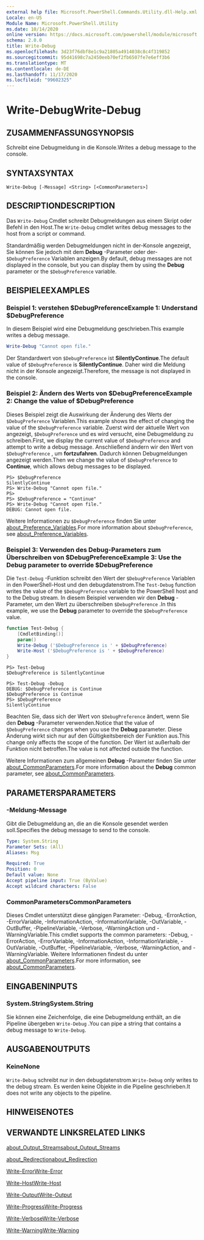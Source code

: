 ```yaml
---
external help file: Microsoft.PowerShell.Commands.Utility.dll-Help.xml
Locale: en-US
Module Name: Microsoft.PowerShell.Utility
ms.date: 10/14/2020
online version: https://docs.microsoft.com/powershell/module/microsoft.powershell.utility/write-debug?view=powershell-7.2&WT.mc_id=ps-gethelp
schema: 2.0.0
title: Write-Debug
ms.openlocfilehash: 3d23f76dbf8e1c9a21805a4914038c8c4f319852
ms.sourcegitcommit: 95d41698c7a2450eeb70ef2fb6507fe7e6eff3b6
ms.translationtype: MT
ms.contentlocale: de-DE
ms.lasthandoff: 11/17/2020
ms.locfileid: "99602325"
---
```

# <span data-ttu-id="511ab-102">Write-Debug</span><span class="sxs-lookup"><span data-stu-id="511ab-102">Write-Debug</span></span>

## <span data-ttu-id="511ab-103">ZUSAMMENFASSUNG</span><span class="sxs-lookup"><span data-stu-id="511ab-103">SYNOPSIS</span></span>
<span data-ttu-id="511ab-104">Schreibt eine Debugmeldung in die Konsole.</span><span class="sxs-lookup"><span data-stu-id="511ab-104">Writes a debug message to the console.</span></span>

## <span data-ttu-id="511ab-105">SYNTAX</span><span class="sxs-lookup"><span data-stu-id="511ab-105">SYNTAX</span></span>

```
Write-Debug [-Message] <String> [<CommonParameters>]
```

## <span data-ttu-id="511ab-106">DESCRIPTION</span><span class="sxs-lookup"><span data-stu-id="511ab-106">DESCRIPTION</span></span>

<span data-ttu-id="511ab-107">Das `Write-Debug` Cmdlet schreibt Debugmeldungen aus einem Skript oder Befehl in den Host.</span><span class="sxs-lookup"><span data-stu-id="511ab-107">The `Write-Debug` cmdlet writes debug messages to the host from a script or command.</span></span>

<span data-ttu-id="511ab-108">Standardmäßig werden Debugmeldungen nicht in der-Konsole angezeigt, Sie können Sie jedoch mit dem **Debug** -Parameter oder der- `$DebugPreference` Variablen anzeigen.</span><span class="sxs-lookup"><span data-stu-id="511ab-108">By default, debug messages are not displayed in the console, but you can display them by using the **Debug** parameter or the `$DebugPreference` variable.</span></span>

## <span data-ttu-id="511ab-109">BEISPIELE</span><span class="sxs-lookup"><span data-stu-id="511ab-109">EXAMPLES</span></span>

### <span data-ttu-id="511ab-110">Beispiel 1: verstehen $DebugPreference</span><span class="sxs-lookup"><span data-stu-id="511ab-110">Example 1: Understand $DebugPreference</span></span>

<span data-ttu-id="511ab-111">In diesem Beispiel wird eine Debugmeldung geschrieben.</span><span class="sxs-lookup"><span data-stu-id="511ab-111">This example writes a debug message.</span></span>

```powershell
Write-Debug "Cannot open file."
```

<span data-ttu-id="511ab-112">Der Standardwert von `$DebugPreference` ist **SilentlyContinue**.</span><span class="sxs-lookup"><span data-stu-id="511ab-112">The default value of `$DebugPreference` is **SilentlyContinue**.</span></span> <span data-ttu-id="511ab-113">Daher wird die Meldung nicht in der Konsole angezeigt.</span><span class="sxs-lookup"><span data-stu-id="511ab-113">Therefore, the message is not displayed in the console.</span></span>

### <span data-ttu-id="511ab-114">Beispiel 2: Ändern des Werts von $DebugPreference</span><span class="sxs-lookup"><span data-stu-id="511ab-114">Example 2: Change the value of $DebugPreference</span></span>

<span data-ttu-id="511ab-115">Dieses Beispiel zeigt die Auswirkung der Änderung des Werts der `$DebugPreference` Variablen.</span><span class="sxs-lookup"><span data-stu-id="511ab-115">This example shows the effect of changing the value of the `$DebugPreference` variable.</span></span> <span data-ttu-id="511ab-116">Zuerst wird der aktuelle Wert von angezeigt, `$DebugPreference` und es wird versucht, eine Debugmeldung zu schreiben.</span><span class="sxs-lookup"><span data-stu-id="511ab-116">First, we display the current value of `$DebugPreference` and attempt to write a debug message.</span></span> <span data-ttu-id="511ab-117">Anschließend ändern wir den Wert von `$DebugPreference` , um **fortzufahren**. Dadurch können Debugmeldungen angezeigt werden.</span><span class="sxs-lookup"><span data-stu-id="511ab-117">Then we change the value of `$DebugPreference` to **Continue**, which allows debug messages to be displayed.</span></span>

```
PS> $DebugPreference
SilentlyContinue
PS> Write-Debug "Cannot open file."
PS>
PS> $DebugPreference = "Continue"
PS> Write-Debug "Cannot open file."
DEBUG: Cannot open file.
```

<span data-ttu-id="511ab-118">Weitere Informationen zu `$DebugPreference` finden Sie unter [about_Preference_Variables](/powershell/module/Microsoft.PowerShell.Core/About/about_Preference_Variables).</span><span class="sxs-lookup"><span data-stu-id="511ab-118">For more information about `$DebugPreference`, see [about_Preference_Variables](/powershell/module/Microsoft.PowerShell.Core/About/about_Preference_Variables).</span></span>

### <span data-ttu-id="511ab-119">Beispiel 3: Verwenden des Debug-Parameters zum Überschreiben von $DebugPreference</span><span class="sxs-lookup"><span data-stu-id="511ab-119">Example 3: Use the Debug parameter to override $DebugPreference</span></span>

<span data-ttu-id="511ab-120">Die `Test-Debug` -Funktion schreibt den Wert der `$DebugPreference` Variablen in den PowerShell-Host und den debugdatenstrom.</span><span class="sxs-lookup"><span data-stu-id="511ab-120">The `Test-Debug` function writes the value of the `$DebugPreference` variable to the PowerShell host and to the Debug stream.</span></span> <span data-ttu-id="511ab-121">In diesem Beispiel verwenden wir den **Debug** -Parameter, um den Wert zu überschreiben `$DebugPreference` .</span><span class="sxs-lookup"><span data-stu-id="511ab-121">In this example, we use the **Debug** parameter to override the `$DebugPreference` value.</span></span>

```powershell
function Test-Debug {
    [CmdletBinding()]
    param()
    Write-Debug ('$DebugPreference is ' + $DebugPreference)
    Write-Host ('$DebugPreference is ' + $DebugPreference)
}
```

```
PS> Test-Debug
$DebugPreference is SilentlyContinue

PS> Test-Debug -Debug
DEBUG: $DebugPreference is Continue
$DebugPreference is Continue
PS> $DebugPreference
SilentlyContinue
```

<span data-ttu-id="511ab-122">Beachten Sie, dass sich der Wert von `$DebugPreference` ändert, wenn Sie den **Debug** -Parameter verwenden.</span><span class="sxs-lookup"><span data-stu-id="511ab-122">Notice that the value of `$DebugPreference` changes when you use the **Debug** parameter.</span></span> <span data-ttu-id="511ab-123">Diese Änderung wirkt sich nur auf den Gültigkeitsbereich der Funktion aus.</span><span class="sxs-lookup"><span data-stu-id="511ab-123">This change only affects the scope of the function.</span></span> <span data-ttu-id="511ab-124">Der Wert ist außerhalb der Funktion nicht betroffen.</span><span class="sxs-lookup"><span data-stu-id="511ab-124">The value is not affected outside the function.</span></span>

<span data-ttu-id="511ab-125">Weitere Informationen zum allgemeinen **Debug** -Parameter finden Sie unter [about_CommonParameters](https://go.microsoft.com/fwlink/?LinkID=113216).</span><span class="sxs-lookup"><span data-stu-id="511ab-125">For more information about the **Debug** common parameter, see [about_CommonParameters](https://go.microsoft.com/fwlink/?LinkID=113216).</span></span>

## <span data-ttu-id="511ab-126">PARAMETERS</span><span class="sxs-lookup"><span data-stu-id="511ab-126">PARAMETERS</span></span>

### <span data-ttu-id="511ab-127">-Meldung</span><span class="sxs-lookup"><span data-stu-id="511ab-127">-Message</span></span>

<span data-ttu-id="511ab-128">Gibt die Debugmeldung an, die an die Konsole gesendet werden soll.</span><span class="sxs-lookup"><span data-stu-id="511ab-128">Specifies the debug message to send to the console.</span></span>

```yaml
Type: System.String
Parameter Sets: (All)
Aliases: Msg

Required: True
Position: 0
Default value: None
Accept pipeline input: True (ByValue)
Accept wildcard characters: False
```

### <span data-ttu-id="511ab-129">CommonParameters</span><span class="sxs-lookup"><span data-stu-id="511ab-129">CommonParameters</span></span>

<span data-ttu-id="511ab-130">Dieses Cmdlet unterstützt diese gängigen Parameter: -Debug, -ErrorAction, -ErrorVariable, -InformationAction, -InformationVariable, -OutVariable, -OutBuffer, -PipelineVariable, -Verbose, -WarningAction und -WarningVariable.</span><span class="sxs-lookup"><span data-stu-id="511ab-130">This cmdlet supports the common parameters: -Debug, -ErrorAction, -ErrorVariable, -InformationAction, -InformationVariable, -OutVariable, -OutBuffer, -PipelineVariable, -Verbose, -WarningAction, and -WarningVariable.</span></span> <span data-ttu-id="511ab-131">Weitere Informationen findest du unter [about_CommonParameters](https://go.microsoft.com/fwlink/?LinkID=113216).</span><span class="sxs-lookup"><span data-stu-id="511ab-131">For more information, see [about_CommonParameters](https://go.microsoft.com/fwlink/?LinkID=113216).</span></span>

## <span data-ttu-id="511ab-132">EINGABEN</span><span class="sxs-lookup"><span data-stu-id="511ab-132">INPUTS</span></span>

### <span data-ttu-id="511ab-133">System.String</span><span class="sxs-lookup"><span data-stu-id="511ab-133">System.String</span></span>

<span data-ttu-id="511ab-134">Sie können eine Zeichenfolge, die eine Debugmeldung enthält, an die Pipeline übergeben `Write-Debug` .</span><span class="sxs-lookup"><span data-stu-id="511ab-134">You can pipe a string that contains a debug message to `Write-Debug`.</span></span>

## <span data-ttu-id="511ab-135">AUSGABEN</span><span class="sxs-lookup"><span data-stu-id="511ab-135">OUTPUTS</span></span>

### <span data-ttu-id="511ab-136">Keine</span><span class="sxs-lookup"><span data-stu-id="511ab-136">None</span></span>

<span data-ttu-id="511ab-137">`Write-Debug` schreibt nur in den debugdatenstrom.</span><span class="sxs-lookup"><span data-stu-id="511ab-137">`Write-Debug` only writes to the debug stream.</span></span> <span data-ttu-id="511ab-138">Es werden keine Objekte in die Pipeline geschrieben.</span><span class="sxs-lookup"><span data-stu-id="511ab-138">It does not write any objects to the pipeline.</span></span>

## <span data-ttu-id="511ab-139">HINWEISE</span><span class="sxs-lookup"><span data-stu-id="511ab-139">NOTES</span></span>

## <span data-ttu-id="511ab-140">VERWANDTE LINKS</span><span class="sxs-lookup"><span data-stu-id="511ab-140">RELATED LINKS</span></span>

[<span data-ttu-id="511ab-141">about_Output_Streams</span><span class="sxs-lookup"><span data-stu-id="511ab-141">about_Output_Streams</span></span>](../Microsoft.PowerShell.Core/About/about_Output_Streams.md)

[<span data-ttu-id="511ab-142">about_Redirection</span><span class="sxs-lookup"><span data-stu-id="511ab-142">about_Redirection</span></span>](../Microsoft.PowerShell.Core/About/about_Redirection.md)

[<span data-ttu-id="511ab-143">Write-Error</span><span class="sxs-lookup"><span data-stu-id="511ab-143">Write-Error</span></span>](Write-Error.md)

[<span data-ttu-id="511ab-144">Write-Host</span><span class="sxs-lookup"><span data-stu-id="511ab-144">Write-Host</span></span>](Write-Host.md)

[<span data-ttu-id="511ab-145">Write-Output</span><span class="sxs-lookup"><span data-stu-id="511ab-145">Write-Output</span></span>](Write-Output.md)

[<span data-ttu-id="511ab-146">Write-Progress</span><span class="sxs-lookup"><span data-stu-id="511ab-146">Write-Progress</span></span>](Write-Progress.md)

[<span data-ttu-id="511ab-147">Write-Verbose</span><span class="sxs-lookup"><span data-stu-id="511ab-147">Write-Verbose</span></span>](Write-Verbose.md)

[<span data-ttu-id="511ab-148">Write-Warning</span><span class="sxs-lookup"><span data-stu-id="511ab-148">Write-Warning</span></span>](Write-Warning.md)
